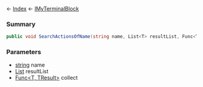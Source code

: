 ← [Index](Api-Index) ← [IMyTerminalBlock](Sandbox.ModAPI.Ingame.IMyTerminalBlock)

### Summary

```csharp
public void SearchActionsOfName(string name, List<T> resultList, Func<T, TResult> collect)
```

### Parameters

* [string](System.String) name
* [List<T>](System.Collections.Generic.List`1) resultList
* [Func<T, TResult>](System.Func`2) collect
